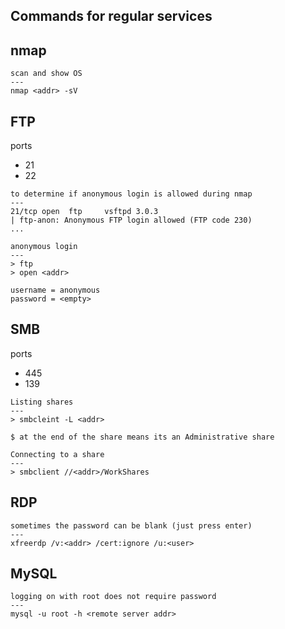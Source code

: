 Commands for regular services
---

## nmap

```
scan and show OS
---
nmap <addr> -sV
```


## FTP

ports
- 21
- 22

```
to determine if anonymous login is allowed during nmap
---
21/tcp open  ftp     vsftpd 3.0.3
| ftp-anon: Anonymous FTP login allowed (FTP code 230)
...

anonymous login
---
> ftp
> open <addr>

username = anonymous
password = <empty>

```

## SMB

ports
- 445
- 139

```
Listing shares
---
> smbcleint -L <addr>

$ at the end of the share means its an Administrative share

Connecting to a share
---
> smbclient //<addr>/WorkShares
```

## RDP

```
sometimes the password can be blank (just press enter)
---
xfreerdp /v:<addr> /cert:ignore /u:<user>
```

## MySQL

```
logging on with root does not require password
---
mysql -u root -h <remote server addr> 
```

